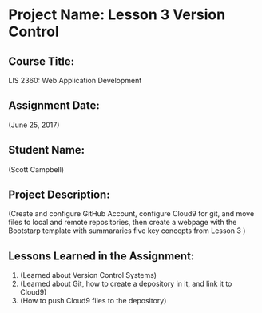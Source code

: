 # Project Name:  Lesson 3 Version Control

## Course Title:
LIS 2360:  Web Application Development

## Assignment Date:  
(June 25, 2017)

## Student Name:  
(Scott Campbell)

## Project Description:
(Create and configure GitHub Account, configure Cloud9 for git, and move files to local and remote repositories, then create a webpage with the Bootstarp template with summararies five key concepts from Lesson 3 )

## Lessons Learned in the Assignment:
1. (Learned about Version Control Systems)
2. (Learned about Git, how to create a depository in it, and link it to Cloud9)
3. (How to push Cloud9 files to the depository)

